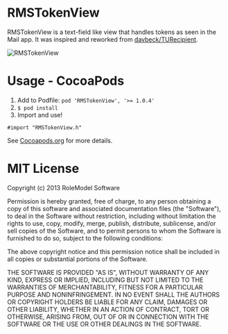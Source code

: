 RMSTokenView
============

RMSTokenView is a text-field like view that handles tokens as seen in the Mail app. It was inspired and reworked from [davbeck/TURecipient](https://github.com/davbeck/TURecipientBar).

![RMSTokenView](https://f.cloud.github.com/assets/634167/1355622/e76aa6cc-3769-11e3-9d88-82d9be6534b7.gif)

# Usage - CocoaPods

1. Add to Podfile: ```pod 'RMSTokenView', '>= 1.0.4'```
2. ```$ pod install```
3. Import and use!

```objc
#import "RMSTokenView.h"
```

See [Cocoapods.org](http://cocoapods.org) for more details.

# MIT License

Copyright (c) 2013 RoleModel Software

Permission is hereby granted, free of charge, to any person obtaining a copy
of this software and associated documentation files (the "Software"), to deal
in the Software without restriction, including without limitation the rights
to use, copy, modify, merge, publish, distribute, sublicense, and/or sell
copies of the Software, and to permit persons to whom the Software is
furnished to do so, subject to the following conditions:

The above copyright notice and this permission notice shall be included in
all copies or substantial portions of the Software.

THE SOFTWARE IS PROVIDED "AS IS", WITHOUT WARRANTY OF ANY KIND, EXPRESS OR
IMPLIED, INCLUDING BUT NOT LIMITED TO THE WARRANTIES OF MERCHANTABILITY,
FITNESS FOR A PARTICULAR PURPOSE AND NONINFRINGEMENT. IN NO EVENT SHALL THE
AUTHORS OR COPYRIGHT HOLDERS BE LIABLE FOR ANY CLAIM, DAMAGES OR OTHER
LIABILITY, WHETHER IN AN ACTION OF CONTRACT, TORT OR OTHERWISE, ARISING FROM,
OUT OF OR IN CONNECTION WITH THE SOFTWARE OR THE USE OR OTHER DEALINGS IN
THE SOFTWARE.
